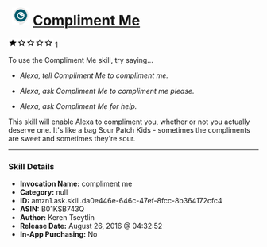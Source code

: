 # &nbsp;<img src="skill_icon" alt="Compliment Me icon" width="36"> [Compliment Me](http://alexa.amazon.com/#skills/amzn1.ask.skill.da0e446e-646c-47ef-8fcc-8b364172cfc4)
![1 stars](../../images/ic_star_black_18dp_1x.png)![1 stars](../../images/ic_star_border_black_18dp_1x.png)![1 stars](../../images/ic_star_border_black_18dp_1x.png)![1 stars](../../images/ic_star_border_black_18dp_1x.png)![1 stars](../../images/ic_star_border_black_18dp_1x.png) 1

To use the Compliment Me skill, try saying...

* *Alexa, tell Compliment Me to compliment me.*

* *Alexa, ask Compliment Me to compliment me please.*

* *Alexa, ask Compliment Me for help.*

This skill will enable Alexa to compliment you, whether or not you actually deserve one. It's like a bag Sour Patch Kids - sometimes the compliments are sweet and sometimes they're sour.

***

### Skill Details

* **Invocation Name:** compliment me
* **Category:** null
* **ID:** amzn1.ask.skill.da0e446e-646c-47ef-8fcc-8b364172cfc4
* **ASIN:** B01KSB743Q
* **Author:** Keren Tseytlin
* **Release Date:** August 26, 2016 @ 04:32:52
* **In-App Purchasing:** No
